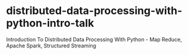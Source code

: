 # distributed-data-processing-with-python-intro-talk
Introduction To Distributed Data Processing With Python - Map Reduce, Apache Spark, Structured Streaming
